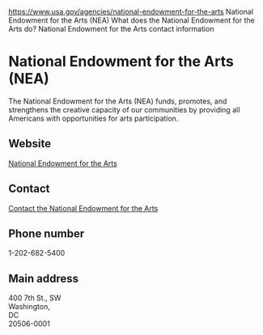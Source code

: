 

https://www.usa.gov/agencies/national-endowment-for-the-arts
National Endowment for the Arts (NEA)
What does the National Endowment for the Arts do?
National Endowment for the Arts contact information

National Endowment for the Arts
(NEA)
=====================================

The National Endowment for the Arts (NEA) funds, promotes, and strengthens the creative capacity of our communities by providing all Americans with opportunities for arts participation.

Website
-------

[National Endowment for the Arts](https://www.arts.gov/)

Contact
-------

[Contact the National Endowment for the Arts](https://www.arts.gov/about/leadership-staff)

Phone number
------------

1-202-682-5400

Main address
------------

400 7th St., SW  
Washington,  
DC  
20506-0001
